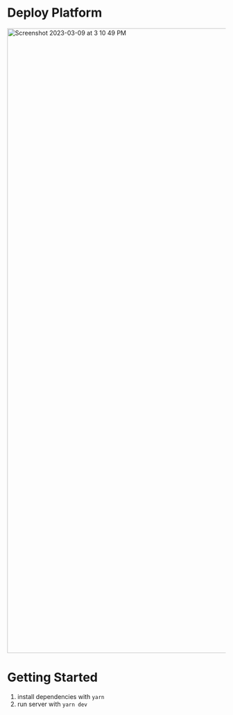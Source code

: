 # Deploy Platform

<img width="1440" alt="Screenshot 2023-03-09 at 3 10 49 PM" src="https://user-images.githubusercontent.com/23249402/224119293-e03b50d9-c638-4d4c-9399-55578ac23fcf.png">


# Getting Started

1. install dependencies with `yarn`
2. run server with `yarn dev`
